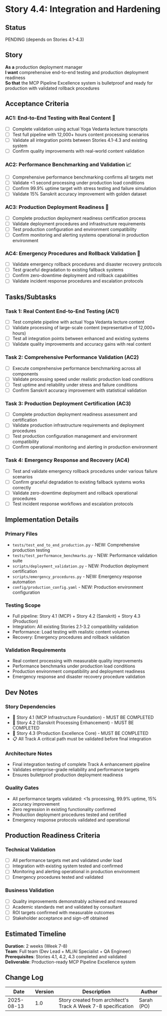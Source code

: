 # Story 4.4: Integration and Hardening

## Status
PENDING (depends on Stories 4.1-4.3)

## Story
**As a** production deployment manager  
**I want** comprehensive end-to-end testing and production deployment readiness  
**So that** the MCP Pipeline Excellence system is bulletproof and ready for production with validated rollback procedures

## Acceptance Criteria

### AC1: End-to-End Testing with Real Content 🧪
- [ ] Complete validation using actual Yoga Vedanta lecture transcripts
- [ ] Test full pipeline with 12,000+ hours content processing scenarios
- [ ] Validate all integration points between Stories 4.1-4.3 and existing system
- [ ] Confirm quality improvements with real-world content validation

### AC2: Performance Benchmarking and Validation 📈
- [ ] Comprehensive performance benchmarking confirms all targets met
- [ ] Validate <1 second processing under production load conditions
- [ ] Confirm 99.9% uptime target with stress testing and failure simulation
- [ ] Validate 15% Sanskrit accuracy improvement with golden dataset

### AC3: Production Deployment Readiness 🚀
- [ ] Complete production deployment readiness certification process
- [ ] Validate deployment procedures and infrastructure requirements
- [ ] Test production configuration and environment compatibility
- [ ] Confirm monitoring and alerting systems operational in production environment

### AC4: Emergency Procedures and Rollback Validation 🔄
- [ ] Validate emergency rollback procedures and disaster recovery protocols
- [ ] Test graceful degradation to existing fallback systems
- [ ] Confirm zero-downtime deployment and rollback capabilities
- [ ] Validate incident response procedures and escalation protocols

## Tasks/Subtasks

### Task 1: Real Content End-to-End Testing (AC1)
- [ ] Test complete pipeline with actual Yoga Vedanta lecture content
- [ ] Validate processing of large-scale content (representative of 12,000+ hours)
- [ ] Test all integration points between enhanced and existing systems
- [ ] Validate quality improvements and accuracy gains with real content

### Task 2: Comprehensive Performance Validation (AC2)
- [ ] Execute comprehensive performance benchmarking across all components
- [ ] Validate processing speed under realistic production load conditions
- [ ] Test uptime and reliability under stress and failure conditions
- [ ] Confirm Sanskrit accuracy improvement with statistical validation

### Task 3: Production Deployment Certification (AC3)
- [ ] Complete production deployment readiness assessment and certification
- [ ] Validate production infrastructure requirements and deployment procedures
- [ ] Test production configuration management and environment compatibility
- [ ] Confirm operational monitoring and alerting in production environment

### Task 4: Emergency Response and Recovery (AC4)
- [ ] Test and validate emergency rollback procedures under various failure scenarios
- [ ] Confirm graceful degradation to existing fallback systems works correctly
- [ ] Validate zero-downtime deployment and rollback operational procedures
- [ ] Test incident response workflows and escalation protocols

## Implementation Details

### Primary Files
- `tests/test_end_to_end_production.py` - NEW: Comprehensive production testing
- `tests/test_performance_benchmarks.py` - NEW: Performance validation suite
- `scripts/deployment_validation.py` - NEW: Production deployment certification
- `scripts/emergency_procedures.py` - NEW: Emergency response automation
- `config/production_config.yaml` - NEW: Production environment configuration

### Testing Scope
- Full pipeline: Story 4.1 (MCP) + Story 4.2 (Sanskrit) + Story 4.3 (Production)
- Integration: All existing Stories 2.1-3.2 compatibility validation
- Performance: Load testing with realistic content volumes
- Recovery: Emergency procedures and rollback validation

### Validation Requirements
- Real content processing with measurable quality improvements
- Performance benchmarks under production load conditions
- Production environment compatibility and deployment readiness
- Emergency response and disaster recovery procedure validation

## Dev Notes

### Story Dependencies
- 🔄 Story 4.1 (MCP Infrastructure Foundation) - MUST BE COMPLETED
- 🔄 Story 4.2 (Sanskrit Processing Enhancement) - MUST BE COMPLETED  
- 🔄 Story 4.3 (Production Excellence Core) - MUST BE COMPLETED
- 📋 All Track A critical path must be validated before final integration

### Architecture Notes
- Final integration testing of complete Track A enhancement pipeline
- Validates enterprise-grade reliability and performance targets
- Ensures bulletproof production deployment readiness

### Quality Gates
- All performance targets validated: <1s processing, 99.9% uptime, 15% accuracy improvement
- Zero regression in existing functionality confirmed
- Production deployment procedures tested and certified
- Emergency response protocols validated and operational

## Production Readiness Criteria

### Technical Validation
- [ ] All performance targets met and validated under load
- [ ] Integration with existing system tested and confirmed  
- [ ] Monitoring and alerting operational in production environment
- [ ] Emergency procedures tested and validated

### Business Validation  
- [ ] Quality improvements demonstrably achieved and measured
- [ ] Academic standards met and validated by consultant
- [ ] ROI targets confirmed with measurable outcomes
- [ ] Stakeholder acceptance and sign-off obtained

## Estimated Timeline
**Duration**: 2 weeks (Week 7-8)  
**Team**: Full team (Dev Lead + ML/AI Specialist + QA Engineer)  
**Prerequisites**: Stories 4.1, 4.2, 4.3 completed and validated  
**Deliverable**: Production-ready MCP Pipeline Excellence system

## Change Log
| Date | Version | Description | Author |
|------|---------|-------------|---------|
| 2025-08-13 | 1.0 | Story created from architect's Track A Week 7-8 specification | Sarah (PO) |